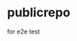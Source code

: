 # publicrepo
for e2e test






























































































































































































































































































































































































































































































































































































































































































































































































































































































































































































































































































































































































































































































































































































































































































































































































































































































































































































































































































































































































































































































































































































































































































































































































































